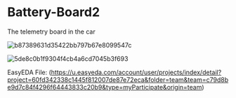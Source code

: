 # Battery-Board2
The telemetry board in the car

![b87389631d35422bb797b67e8099547c](https://github.com/Illinois-State-Solar-Car/Battery-Board2/assets/67300048/62200fd9-6daf-4086-8eee-b98ec6457c87)


![5de8c0b1f9304f4cb4a6cd7045b3f693](https://github.com/Illinois-State-Solar-Car/Battery-Board2/assets/67300048/789eede4-1b0f-48c3-930e-1991b2827e83)

EasyEDA File: (https://u.easyeda.com/account/user/projects/index/detail?project=60fd342338c1445f812007de87e72eca&folder=team&team=c79d8be9d7c84f4296f64443833c20b9&type=myParticipate&origin=team)
